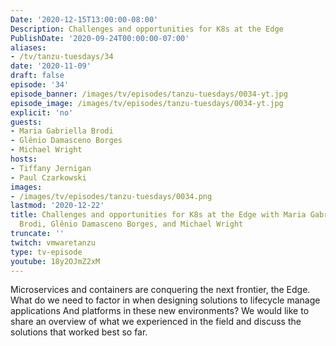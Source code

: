 ```yaml
---
Date: '2020-12-15T13:00:00-08:00'
Description: Challenges and opportunities for K8s at the Edge
PublishDate: '2020-09-24T00:00:00-07:00'
aliases:
- /tv/tanzu-tuesdays/34
date: '2020-11-09'
draft: false
episode: '34'
episode_banner: /images/tv/episodes/tanzu-tuesdays/0034-yt.jpg
episode_image: /images/tv/episodes/tanzu-tuesdays/0034-yt.jpg
explicit: 'no'
guests:
- Maria Gabriella Brodi
- Glênio Damasceno Borges
- Michael Wright
hosts:
- Tiffany Jernigan
- Paul Czarkowski
images:
- /images/tv/episodes/tanzu-tuesdays/0034.png
lastmod: '2020-12-22'
title: Challenges and opportunities for K8s at the Edge with Maria Gabriella (Gabry)
  Brodi, Glênio Damasceno Borges, and Michael Wright
truncate: ''
twitch: vmwaretanzu
type: tv-episode
youtube: 18y2OJmZ2xM
---
```


Microservices and containers are conquering the next frontier, the Edge. What do we need to factor in when designing solutions to lifecycle manage applications And platforms in these new environments? We would like to share an overview of what we experienced in the field and discuss the solutions that worked best so far.